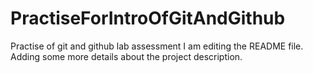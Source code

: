 # PractiseForIntroOfGitAndGithub
Practise of git and github lab assessment
I am editing the README file. Adding some more details about the project description.

